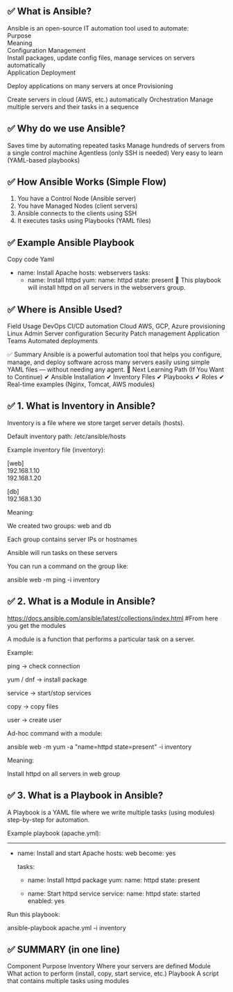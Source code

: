 ## ✅ What is Ansible?

Ansible is an open-source IT automation tool used to automate:
</br>
Purpose
</br>
Meaning
</br>
Configuration Management
</br>
Install packages, update config files, manage services on servers automatically
</br>
Application Deployment
</br>

Deploy applications on many servers at once
Provisioning

Create servers in cloud (AWS, etc.) automatically
Orchestration
Manage multiple servers and their tasks in a sequence

## ✅ Why do we use Ansible?
Saves time by automating repeated tasks
Manage hundreds of servers from a single control machine
Agentless (only SSH is needed)
Very easy to learn (YAML-based playbooks)

## ✅ How Ansible Works (Simple Flow)
1. You have a Control Node (Ansible server)
2. You have Managed Nodes (client servers)
3. Ansible connects to the clients using SSH
4. It executes tasks using Playbooks (YAML files)

## ✅ Example Ansible Playbook
Copy code
Yaml
- name: Install Apache
  hosts: webservers
  tasks:
    - name: Install httpd
      yum:
        name: httpd
        state: present
📌 This playbook will install httpd on all servers in the webservers group.

## ✅ Where is Ansible Used?
Field
Usage
DevOps
CI/CD automation
Cloud
AWS, GCP, Azure provisioning
Linux Admin
Server configuration
Security
Patch management
Application Teams
Automated deployments

✅ Summary
Ansible is a powerful automation tool that helps you configure, manage, and deploy software across many servers easily using simple YAML files — without needing any agent.
📌 Next Learning Path (If You Want to Continue)
✔ Ansible Installation
✔ Inventory Files
✔ Playbooks
✔ Roles
✔ Real-time examples (Nginx, Tomcat, AWS modules)


## ✅ 1. What is Inventory in Ansible?

Inventory is a file where we store target server details (hosts).

Default inventory path: /etc/ansible/hosts

Example inventory file (inventory):

[web]
</br>
192.168.1.10
</br>
192.168.1.20

[db]
</br>
192.168.1.30


Meaning:

We created two groups: web and db

Each group contains server IPs or hostnames

Ansible will run tasks on these servers

You can run a command on the group like:

ansible web -m ping -i inventory

## ✅ 2. What is a Module in Ansible?
https://docs.ansible.com/ansible/latest/collections/index.html #From here you get the modules

A module is a function that performs a particular task on a server.

Example:

ping → check connection

yum / dnf → install package

service → start/stop services

copy → copy files

user → create user

Ad-hoc command with a module:

ansible web -m yum -a "name=httpd state=present" -i inventory


Meaning:

Install httpd on all servers in web group

## ✅ 3. What is a Playbook in Ansible?

A Playbook is a YAML file where we write multiple tasks (using modules) step-by-step for automation.

Example playbook (apache.yml):

---
- name: Install and start Apache
  hosts: web
  become: yes

  tasks:
  - name: Install httpd package
    yum:
    name: httpd
    state: present

  - name: Start httpd service
    service:
    name: httpd
    state: started
    enabled: yes


Run this playbook:

ansible-playbook apache.yml -i inventory

## ✅ SUMMARY (in one line)
Component	Purpose
Inventory	Where your servers are defined
Module	What action to perform (install, copy, start service, etc.)
Playbook	A script that contains multiple tasks using modules
